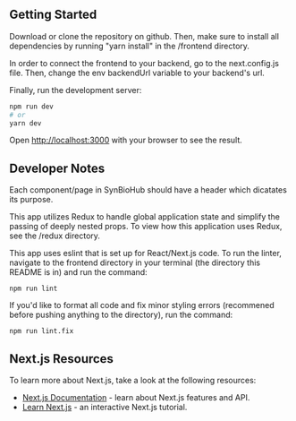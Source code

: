 ## Getting Started

Download or clone the repository on github. Then, make sure to install
all dependencies by running "yarn install" in the /frontend directory.

In order to connect the frontend to your backend, go to the next.config.js file.
Then, change the env backendUrl variable to your backend's url.

Finally, run the development server:

```bash
npm run dev
# or
yarn dev
```

Open [http://localhost:3000](http://localhost:3000) with your browser to see the result.

## Developer Notes

Each component/page in SynBioHub should have a header which dicatates its purpose.

This app utilizes Redux to handle global application state and simplify the passing of
deeply nested props. To view how this application uses Redux, see the /redux directory.

This app uses eslint that is set up for React/Next.js code. To run the linter, navigate to
the frontend directory in your terminal (the directory this README is in) and run the command:
```
npm run lint
```
If you'd like to format all code and fix minor styling errors (recommened before pushing anything
to the directory), run the command:
```
npm run lint.fix
```

## Next.js Resources

To learn more about Next.js, take a look at the following resources:

- [Next.js Documentation](https://nextjs.org/docs) - learn about Next.js features and API.
- [Learn Next.js](https://nextjs.org/learn) - an interactive Next.js tutorial.
